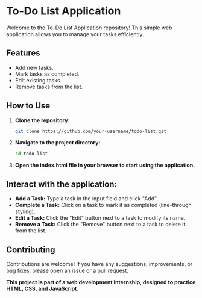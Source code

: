 # To-Do List Application

Welcome to the To-Do List Application repository! This simple web application allows you to manage your tasks efficiently.

## Features

- Add new tasks.
- Mark tasks as completed.
- Edit existing tasks.
- Remove tasks from the list.

## How to Use

1. **Clone the repository:**
   ```bash
   git clone https://github.com/your-username/todo-list.git

2. **Navigate to the project directory:**
   ```bash
   cd todo-list

3. **Open the index.html file in your browser to start using the application.**

## Interact with the application:

  - **Add a Task:** Type a task in the input field and click "Add".
  - **Complete a Task:** Click on a task to mark it as completed (line-through styling).
  - **Edit a Task:** Click the "Edit" button next to a task to modify its name.
  - **Remove a Task:** Click the "Remove" button next to a task to delete it from the list.

## Contributing
Contributions are welcome! If you have any suggestions, improvements, or bug fixes, please open an issue or a pull request.

**This project is part of a web development internship, designed to practice HTML, CSS, and JavaScript.**
